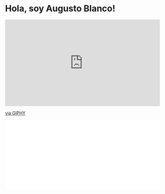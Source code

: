 # Hola, soy Augusto Blanco!
<div style="width:100%;height:0;padding-bottom:56%;position:relative;"><iframe src="https://giphy.com/embed/ko7twHhomhk8E" width="100%" height="100%" style="position:absolute" frameBorder="0" class="giphy-embed" allowFullScreen></iframe></div><p><a href="https://giphy.com/gifs/code-ko7twHhomhk8E">via GIPHY</a></p>
<code><img  src="https://github.com/Whit3-Devs/Whit3-Devs/blob/master/images/AboutMe.svg?raw=true" /></code>